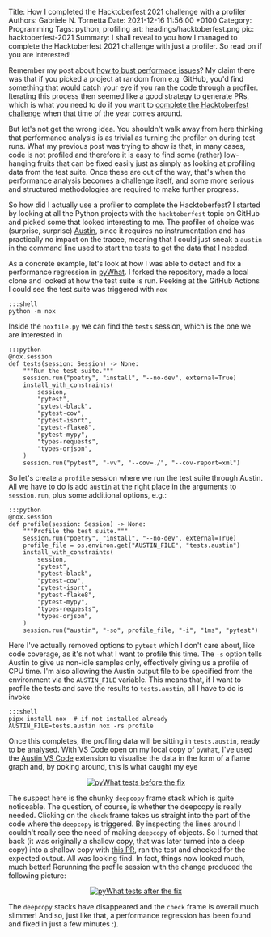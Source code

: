 Title:    How I completed the Hacktoberfest 2021 challenge with a profiler
Authors:  Gabriele N. Tornetta
Date:     2021-12-16 11:56:00 +0100
Category: Programming
Tags:     python, profiling
art:      headings/hacktoberfest.png
pic:      hacktoberfest-2021
Summary:  I shall reveal to you how I managed to complete the Hacktoberfest 2021 challenge with just a profiler. So read on if you are interested!


Remember my post about [how to bust performace issues][bust]? My claim there was
that if you picked a project at random from e.g. GitHub, you'd find something
that would catch your eye if you ran the code through a profiler. Iterating this
process then seemed like a good strategy to generate PRs, which is what you need
to do if you want to [complete the Hacktoberfest challenge][devto] when that
time of the year comes around.

But let's not get the wrong idea. You shouldn't walk away from here thinking
that performance analysis is as trivial as turning the profiler on during test
runs. What my previous post was trying to show is that, in many cases, code is
not profiled and therefore it is easy to find some (rather) low-hanging fruits
that can be fixed easily just as simply as looking at profiling data from the
test suite. Once these are out of the way, that's when the performance analysis
becomes a challenge itself, and some more serious and structured methodologies
are required to make further progress.

So how did I actually use a profiler to complete the Hacktoberfest? I started by
looking at all the Python projects with the `hacktoberfest` topic on GitHub and
picked some that looked interesting to me. The profiler of choice was (surprise,
surprise) [Austin][austin], since it requires no instrumentation and has
practically no impact on the tracee, meaning that I could just sneak a `austin`
in the command line used to start the tests to get the data that I needed.

As a concrete example, let's look at how I was able to detect and fix a
performance regression in [pyWhat][pywhat]. I forked the repository, made a
local clone and looked at how the test suite is run. Peeking at the GitHub
Actions I could see the test suite was triggered with `nox`

    :::shell
    python -m nox

Inside the `noxfile.py` we can find the `tests` session, which is the one we are
interested in

    :::python
    @nox.session
    def tests(session: Session) -> None:
        """Run the test suite."""
        session.run("poetry", "install", "--no-dev", external=True)
        install_with_constraints(
            session,
            "pytest",
            "pytest-black",
            "pytest-cov",
            "pytest-isort",
            "pytest-flake8",
            "pytest-mypy",
            "types-requests",
            "types-orjson",
        )
        session.run("pytest", "-vv", "--cov=./", "--cov-report=xml")

So let's create a `profile` session where we run the test suite through Austin.
All we have to do is add `austin` at the right place in the arguments to
`session.run`, plus some additional options, e.g.:

    :::python
    @nox.session
    def profile(session: Session) -> None:
        """Profile the test suite."""
        session.run("poetry", "install", "--no-dev", external=True)
        profile_file = os.environ.get("AUSTIN_FILE", "tests.austin")
        install_with_constraints(
            session,
            "pytest",
            "pytest-black",
            "pytest-cov",
            "pytest-isort",
            "pytest-flake8",
            "pytest-mypy",
            "types-requests",
            "types-orjson",
        )
        session.run("austin", "-so", profile_file, "-i", "1ms", "pytest")

Here I've actually removed options to `pytest` which I don't care about, like
code coverage, as it's not what I want to profile this time. The `-s` option
tells Austin to give us non-idle samples only, effectively giving us a profile
of CPU time. I'm also allowing the Austin output file to be specified from the
environment via the `AUSTIN_FILE` variable. This means that, if I want to
profile the tests and save the results to `tests.austin`, all I have to do is
invoke

    :::shell
    pipx install nox  # if not installed already
    AUSTIN_FILE=tests.austin nox -rs profile

Once this completes, the profiling data will be sitting in `tests.austin`, ready
to be analysed. With VS Code open on my local copy of `pyWhat`, I've used the
[Austin VS Code][vscode] extension to visualise the data in the form of a flame
graph and, by poking around, this is what caught my eye

<p align="center">
  <a href="https://user-images.githubusercontent.com/20231758/138076258-67c0e621-9055-477f-97f8-5754147267aa.png" target="_blank">
    <img
      src="https://user-images.githubusercontent.com/20231758/138076258-67c0e621-9055-477f-97f8-5754147267aa.png"
      alt="pyWhat tests before the fix"
    />
  </a>
</p>

The suspect here is the chunky `deepcopy` frame stack which is quite noticeable.
The question, of course, is whether the deepcopy is really needed. Clicking on
the `check` frame takes us straight into the part of the code where the
`deepcopy` is triggered. By inspecting the lines around I couldn't really see
the need of making `deepcopy` of objects. So I turned that back (it was
originally a shallow copy, that was later turned into a deep copy) into a
shallow copy with [this PR](https://github.com/bee-san/pyWhat/pull/218/files),
ran the test and checked for the expected output. All was looking find. In fact,
things now looked much, much better! Rerunning the profile session with the
change produced the following picture:

<p align="center">
  <a href="https://user-images.githubusercontent.com/20231758/138076271-6241b43b-d1f3-439d-9afc-3022ce2e231b.png" target="_blank">
    <img
      src="https://user-images.githubusercontent.com/20231758/138076271-6241b43b-d1f3-439d-9afc-3022ce2e231b.png"
      alt="pyWhat tests after the fix"
    />
  </a>
</p>

The `deepcopy` stacks have disappeared and the `check` frame is overall much
slimmer! And so, just like that, a performance regression has been found and
fixed in just a few minutes :).


[austin]: https://github.com/p403n1x87/austin
[bust]: {filename}2021-06-22-bust-perf-issues.md
[devto]: https://dev.to/p403n1x87
[pywhat]: https://github.com/bee-san/pyWhat
[vscode]: https://marketplace.visualstudio.com/items?itemName=p403n1x87.austin-vscode
